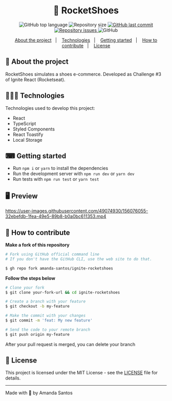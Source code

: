 <h1 align="center">
  👟 RocketShoes
</h1>

<p align="center">
  <img alt="GitHub top language" src="https://img.shields.io/github/languages/top/amanda-santos/ignite-rocketshoes">
  
  <img alt="Repository size" src="https://img.shields.io/github/repo-size/amanda-santos/ignite-rocketshoes">
  
  <a href="https://github.com/amanda-santos/ignite-rocketshoes/commits/master">
    <img alt="GitHub last commit" src="https://img.shields.io/github/last-commit/amanda-santos/ignite-rocketshoes">
  </a>
  
  <a href="https://github.com/amanda-santos/ignite-rocketshoes/issues">
    <img alt="Repository issues" src="https://img.shields.io/github/issues/amanda-santos/ignite-rocketshoes">
  </a>
  
  <img alt="GitHub" src="https://img.shields.io/github/license/amanda-santos/ignite-rocketshoes">
</p>

<p align="center">
  <a href="#-about-the-project">About the project</a>&nbsp;&nbsp;&nbsp;|&nbsp;&nbsp;&nbsp;
  <a href="#-technologies">Technologies</a>&nbsp;&nbsp;&nbsp;|&nbsp;&nbsp;&nbsp;
  <a href="#-getting-started">Getting started</a>&nbsp;&nbsp;&nbsp;|&nbsp;&nbsp;&nbsp;
  <a href="#-how-to-contribute">How to contribute</a>&nbsp;&nbsp;&nbsp;|&nbsp;&nbsp;&nbsp;
  <a href="#-license">License</a>
</p>

## 📝 About the project

<p>RocketShoes simulates a shoes e-commerce. Developed as Challenge #3 of Ignite React (Rocketseat).</p>

## 👩🏻‍💻 Technologies

Technologies used to develop this project:

- React
- TypeScript
- Styled Components
- React Toastify
- Local Storage

## ⌨ Getting started

- Run `npm i` or `yarn` to install the dependencies
- Run the development server with `npm run dev` or `yarn dev`
- Run tests with `npm run test` or `yarn test`

## 🖥 Preview

https://user-images.githubusercontent.com/49074930/156076055-32ebefdb-1fea-49e5-89b8-b0a0bc611353.mp4

## 🤔 How to contribute

**Make a fork of this repository**

```bash
# Fork using GitHub official command line
# If you don't have the GitHub CLI, use the web site to do that.

$ gh repo fork amanda-santos/ignite-rocketshoes
```

**Follow the steps below**

```bash
# Clone your fork
$ git clone your-fork-url && cd ignite-rocketshoes

# Create a branch with your feature
$ git checkout -b my-feature

# Make the commit with your changes
$ git commit -m 'feat: My new feature'

# Send the code to your remote branch
$ git push origin my-feature
```

After your pull request is merged, you can delete your branch

## 📝 License

This project is licensed under the MIT License - see the [LICENSE](LICENSE) file for details.

---

Made with 💜 by Amanda Santos <br />
